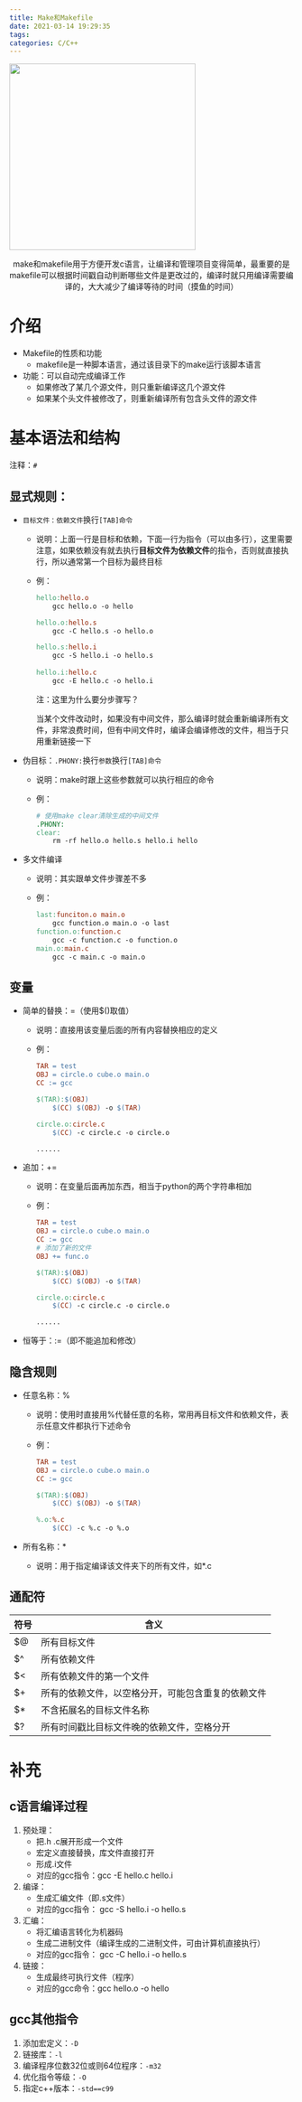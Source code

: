 ```yaml
---
title: Make和Makefile
date: 2021-03-14 19:29:35
tags:
categories: C/C++
---
```


<img align="center" height="330px" src="https://pic-1302177449.cos.ap-chongqing.myqcloud.com//blog_pic/20210314211630.png">

<p align="center">
    make和makefile用于方便开发c语言，让编译和管理项目变得简单，最重要的是makefile可以根据时间戳自动判断哪些文件是更改过的，编译时就只用编译需要编译的，大大减少了编译等待的时间（摸鱼的时间）
</p>

<!--more-->

# 介绍

* Makefile的性质和功能
  * makefile是一种脚本语言，通过该目录下的make运行该脚本语言
* 功能：可以自动完成编译工作
  * 如果修改了某几个源文件，则只重新编译这几个源文件
  * 如果某个头文件被修改了，则重新编译所有包含头文件的源文件

# 基本语法和结构

注释：`#`

## 显式规则：

* `目标文件：依赖文件`换行`[TAB]命令`

  * 说明：上面一行是目标和依赖，下面一行为指令（可以由多行），这里需要注意，如果依赖没有就去执行**目标文件为依赖文件**的指令，否则就直接执行，所以通常第一个目标为最终目标

  * 例：

    ```makefile
    hello:hello.o
    	gcc hello.o -o hello
    
    hello.o:hello.s
    	gcc -C hello.s -o hello.o
    
    hello.s:hello.i
    	gcc -S hello.i -o hello.s
    	
    hello.i:hello.c
    	gcc -E hello.c -o hello.i
    ```

    注：这里为什么要分步骤写？

    ​		当某个文件改动时，如果没有中间文件，那么编译时就会重新编译所有文件，非常浪费时间，但有中间文件时，编译会编译修改的文件，相当于只用重新链接一下

* 伪目标：`.PHONY:`换行`参数`换行`[TAB]命令`

  * 说明：make时跟上这些参数就可以执行相应的命令

  * 例：

    ```makefile
    # 使用make clear清除生成的中间文件
    .PHONY:
    clear:
    	rm -rf hello.o hello.s hello.i hello
    ```

* 多文件编译

  * 说明：其实跟单文件步骤差不多

  * 例：

    ```makefile
    last:funciton.o main.o
    	gcc function.o main.o -o last
    function.o:function.c
    	gcc -c function.c -o function.o
    main.o:main.c
    	gcc -c main.c -o main.o
    ```

## 变量

* 简单的替换：=（使用$()取值）

  * 说明：直接用该变量后面的所有内容替换相应的定义

  * 例：

    ```makefile
    TAR = test
    OBJ = circle.o cube.o main.o
    CC := gcc
    
    $(TAR):$(OBJ)
    	$(CC) $(OBJ) -o $(TAR)
    
    circle.o:circle.c
    	$(CC) -c circle.c -o circle.o
    
    ......
    ```

* 追加：+=

  * 说明：在变量后面再加东西，相当于python的两个字符串相加

  * 例：

    ```makefile
    TAR = test
    OBJ = circle.o cube.o main.o
    CC := gcc
    # 添加了新的文件
    OBJ += func.o
    
    $(TAR):$(OBJ)
    	$(CC) $(OBJ) -o $(TAR)
    
    circle.o:circle.c
    	$(CC) -c circle.c -o circle.o
    
    ......
    ```

* 恒等于：:=（即不能追加和修改）

## 隐含规则

* 任意名称：%

  * 说明：使用时直接用%代替任意的名称，常用再目标文件和依赖文件，表示任意文件都执行下述命令

  * 例：

    ```makefile
    TAR = test
    OBJ = circle.o cube.o main.o
    CC := gcc
    
    $(TAR):$(OBJ)
    	$(CC) $(OBJ) -o $(TAR)
    
    %.o:%.c
    	$(CC) -c %.c -o %.o
    ```

* 所有名称：*

  * 说明：用于指定编译该文件夹下的所有文件，如*.c

## 通配符

| 符号 | 含义                                               |
| ---- | -------------------------------------------------- |
| $@   | 所有目标文件                                       |
| $^   | 所有依赖文件                                       |
| $<   | 所有依赖文件的第一个文件                           |
| $+   | 所有的依赖文件，以空格分开，可能包含重复的依赖文件 |
| $*   | 不含拓展名的目标文件名称                           |
| $?   | 所有时间戳比目标文件晚的依赖文件，空格分开         |

# 补充

## c语言编译过程

1. 预处理：
   * 把.h .c展开形成一个文件
   * 宏定义直接替换，库文件直接打开
   * 形成.i文件
   * 对应的gcc指令：gcc -E hello.c hello.i
2. 编译：
   * 生成汇编文件（即.s文件）
   * 对应的gcc指令： gcc -S hello.i -o hello.s
3. 汇编：
   * 将汇编语言转化为机器码
   * 生成二进制文件（编译生成的二进制文件，可由计算机直接执行）
   * 对应的gcc指令： gcc -C hello.i -o hello.s
4. 链接：
   * 生成最终可执行文件（程序）
   * 对应的gcc命令：gcc hello.o -o hello

## gcc其他指令

1. 添加宏定义：`-D`
2. 链接库：`-l`
3. 编译程序位数32位或则64位程序：`-m32`
4. 优化指令等级：`-O`
5. 指定c++版本：`-std==c99`